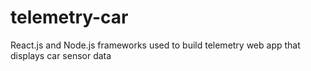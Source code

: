 # telemetry-car

React.js and Node.js frameworks used to build telemetry web app that displays car sensor data
